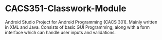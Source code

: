 # CACS351-Classwork-Module
Android Studio Project for Android Programming (CACS 301). Mainly written in XML and Java. Consists of basic GUI Programming, along with a form interface which can handle user inputs and validations.
